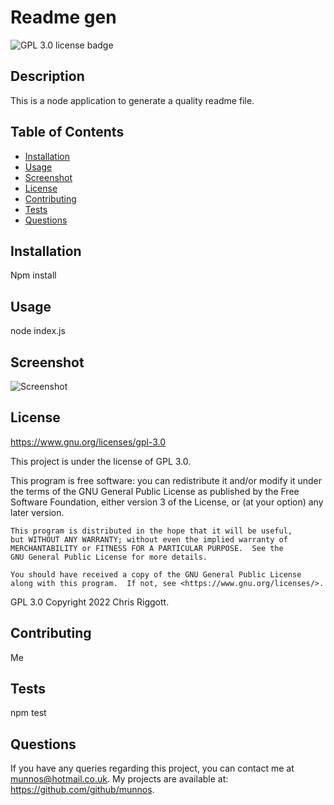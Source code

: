# Readme gen

![GPL 3.0 license badge](https://img.shields.io/badge/license-GPL%203.0-blue.svg)


## Description

 This is a node application to generate a quality readme file.

 
## Table of Contents
* [Installation](#installation)
* [Usage](#usage)
* [Screenshot](N/A)
* [License](#license)
* [Contributing](#contributing)
* [Tests](#tests)
* [Questions](#questions)


## Installation

Npm install

## Usage

node index.js

## Screenshot

![Screenshot](N/A)

## License

https://www.gnu.org/licenses/gpl-3.0

This project is under the license of GPL 3.0.

 This program is free software: you can redistribute it and/or modify
    it under the terms of the GNU General Public License as published by
    the Free Software Foundation, either version 3 of the License, or
    (at your option) any later version.

    This program is distributed in the hope that it will be useful,
    but WITHOUT ANY WARRANTY; without even the implied warranty of
    MERCHANTABILITY or FITNESS FOR A PARTICULAR PURPOSE.  See the
    GNU General Public License for more details.

    You should have received a copy of the GNU General Public License
    along with this program.  If not, see <https://www.gnu.org/licenses/>.

GPL 3.0 Copyright 2022 Chris Riggott.

## Contributing 

Me

## Tests

npm test

## Questions

If you have any queries regarding this project, you can contact me at munnos@hotmail.co.uk. My projects are available at: https://github.com/github/munnos.
